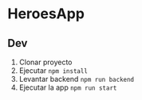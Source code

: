 # HeroesApp

## Dev
1. Clonar proyecto
2. Ejecutar ```npm install```
3. Levantar backend ```npm run backend```
4. Ejecutar la app ```npm run start```

